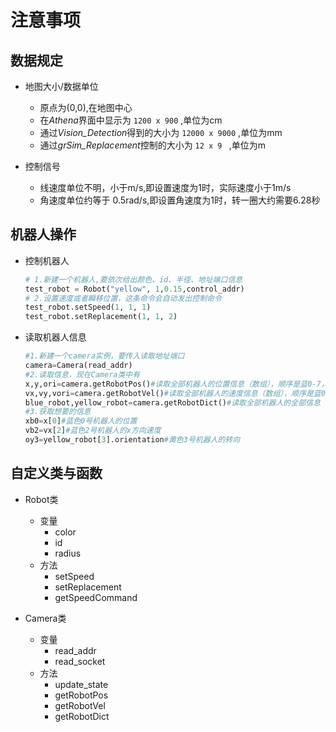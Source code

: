 # 注意事项
## 数据规定
* 地图大小/数据单位
  * 原点为(0,0),在地图中心
  * 在*Athena*界面中显示为 `1200 x 900` ,单位为cm 
  * 通过*Vision_Detection*得到的大小为 `12000 x 9000` ,单位为mm
  * 通过*grSim_Replacement*控制的大小为 `12 x 9 ` ,单位为m

* 控制信号
  * 线速度单位不明，小于m/s,即设置速度为1时，实际速度小于1m/s
  * 角速度单位约等于 0.5rad/s,即设置角速度为1时，转一圈大约需要6.28秒
## 机器人操作
* 控制机器人
  ``` python
  # 1.新建一个机器人,要依次给出颜色、id、半径、地址端口信息
  test_robot = Robot("yellow", 1,0.15,control_addr)
  # 2.设置速度或者瞬移位置，这条命令会自动发出控制命令
  test_robot.setSpeed(1, 1, 1)
  test_robot.setReplacement(1, 1, 2)
  ```
* 读取机器人信息
  ``` python
  #1.新建一个camera实例，要传入读取地址端口
  camera=Camera(read_addr)
  #2.读取信息，现在Camera类中有
  x,y,ori=camera.getRobotPos()#读取全部机器人的位置信息（数组），顺序是蓝0-7，黄0-7
  vx,vy,vori=camera.getRobotVel()#读取全部机器人的速度信息（数组），顺序是蓝0-7，黄0-7
  blue_robot,yellow_robot=camera.getRobotDict()#读取全部机器人的全部信息（字典），通过id号来索引。
  #3.获取想要的信息
  xb0=x[0]#蓝色0号机器人的位置
  vb2=vx[2]#蓝色2号机器人的x方向速度
  oy3=yellow_robot[3].orientation#黄色3号机器人的转向
  ```
## 自定义类与函数
* Robot类
  * 变量
    * color
    * id
    * radius
  * 方法
    * setSpeed
    * setReplacement
    * getSpeedCommand

* Camera类
  * 变量
    * read_addr
    * read_socket
  * 方法
    * update_state
    * getRobotPos
    * getRobotVel
    * getRobotDict